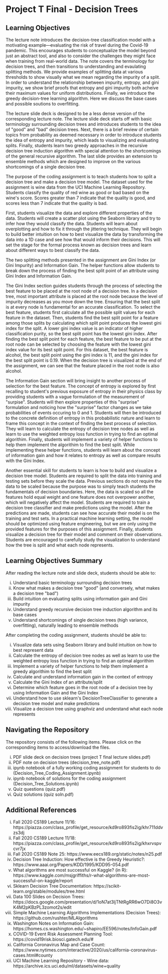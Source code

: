 # Project T Final - Decision Trees

## Learning Objectives
The lecture note introduces the decision-tree classification model with a motivating example—evaluating the risk of travel during the Covid-19 pandemic. This encourages students to conceptualize the model beyond just an abstract tool, and also to consider the challenges they might face when training from real-world data. The note covers the terminology for decision trees, and then transitions to understanding and evaulating splitting methods. We provide examples of splitting data at various thresholds to show visually what we mean regarding the impurity of a split. In order to understand the relationship between impurity, entropy, and gini impurity, we show brief proofs that entropy and gini impurity both acheive their maximum values for uniform distributions. Finally, we introduce the greedy decision-tree learning algorithm. Here we discuss the base cases and possible soutions to overfitting.

The lecture slide deck is designed to be a less dense version of the corresponding lecture note. The lecture slide deck starts off with basic terminology surrounding decision trees and introduces students to the idea of "good" and "bad" decision trees. Next, there is a brief review of certain topics from probability as deemed necessary in order to introduce students the idea of entropy and impurity, which leads to visualizing and evaluating splits. Finally, students learn two greedy approaches in the recursive decision tree induction algorithm with special attention to the shortcomings of the general recursive algorithm. The last slide provides an extension to ensemble methods which are designed to improve on the various shortcomings of a single decision tree. 

The purpose of the coding assignment is to teach students how to split a decision tree and make a decision tree model. The dataset used for the assignment is wine data from the UCI Machine Learning Repository. Students classify the quality of red wine as good or bad based on the wine's score. Scores greater than 7 indicate that the quality is good, and scores less than 7 indicate that the quality is bad. 

First, students visualize the data and explore different properties of the data. Students will create a scatter plot using the Seaborn library and try to infer how they would classify the data. Students will learn about overplotting and how to fix it through the jittering  technique. They will begin to build better intuition on how to best visualize the data by transforming the data into a 1D case and see how that would inform their decisions. This will set the stage for the formal process known as decision trees and learn about different ways to best classify the data.  

The two splitting methods presented in the assignment are Gini Index (or Gini Impurity) and Information Gain. The helper functions allow students to break down the process of finding the best split point of an attribute using Gini Index and Information Gain. 

The Gini Index section guides students through the process of selecting the best feature to be placed at the root node of a decision tree. In a decision tree, most important attribute is placed at the root node because the level of impurity decreases as you move down the tree. Ensuring that the best split is at every node is fundamental for an accurate classification. To select the best feature, students first calculate all the possible split values for each feature in the dataset. Then, students find the best split point for a feature among those splits by calculating which split point produces the lowest gini index for the split. A lower gini index value is an indicator of higher classification purity, so the best split point has the lowest gini index. After finding the best split point for each feature, the best feature to be put at the root node can be selected by choosing the feature with the lowest gini index value for its best split point. For this dataset, the best feature is alcohol, the best split point using the gini index is 11, and the gini index for the best split point is 0.19. When the decision tree is visualized at the end of the assignment, we can see that the feature placed in the root node is also alcohol. 

The Information Gain section will bring insight to another process of selection for the best feature. The concept of entropy is explored by first recalling to student's previous exposure of entropy in their physics class by providing students with a vague formulation of the measurement of "surpise". Students will then explore properties of this "surprise" formulation and noticing how the "surprise" factor changes as we take probabilities of events occuring to 0 and 1. Students will then be introduced to the concrete definition of entropy in this probabilistic nature and learn to frame this concept in the context of finding the best process of selection. They will learn to calculate the entropy of decision tree nodes as well as learn to use the weighted entropy loss function in trying to find an optimal algorithim. Finally, students will implement a variety of helper functions to help them implement the algorithim to find the best split. While implementing these helper functions, students will learn about the concept of information gain and how it relates to entropy as well as compare results with the Gini Index.  

Another essential skill for students to learn is how to build and visualize a decision tree model. Students are required to split the data into training and testing sets before they scale the data. Previous sections do not require the data to be scaled because the purpose was to simply teach students the fundamentals of decision boundaries. Here, the data is scaled so all the features hold equal weight and one feature does not overpower another, which will negatively affect the model. Students are required to train a decision tree classifier and make predictions using the model. After the predictions are made, students can see how accurate their model is on the training and test sets. In a practical machine learning setting, the model should be optimized using feature engineering, but we are only using the provided features for the purposes of this assignment. Finally, students visualize a decision tree for their model and comment on their observations. Students are encouraged to carefully study the visualization to understand how the tree is split and what each node represents.  

## Learning Objectives Summary
After reading the lecture note and slide deck, students should be able to:
    <ol type="i">
      <li>Understand basic terminology surrounding decision trees</li>
      <li>Know what makes a decision tree "good" (and conversely, what makes a decision tree "bad")</li>
      <li>Build intuition on evaluating splits using information gain and Gini impurity</li>
      <li>Understand greedy recursive decision tree induction algorithm and its base cases</li>
      <li>Understand shortcomings of single decision trees (high variance, overfitting), naturally leading to ensemble methods</li>
    </ol>
After completing the coding assignment, students should be able to:
    <ol type="i">
      <li>Visualize data sets using Seaborn library and build intuition on how to best represent data</li>
      <li>Calculate the entropy of decision tree nodes as well as learn to use the weighted entropy loss function in trying to find an optimal algorithim </li>
      <li>Implement a variety of helper functions to help them implement a greedy algorithim to find the best split</li>
      <li>Calculate and understand information gain in the context of entropy</li>
      <li>Calculate the Gini Index of an attribute/split</li>
      <li>Determine which feature goes in the root node of a decision tree by using Information Gain and the Gini Index</li>
      <li>Understand how to use sklearn's DecisionTreeClassifier to generate a decision tree model and make predictions</li>
      <li>Visualize a decision tree using graphviz and understand what each node represents</li>
    </ol>
## Navigating the Repository
The repository consists of the following items. Please click on the corresponding items to access/download the files.
    <ol type="i">
      <li>PDF slide deck on decision trees (project T final lecture slides.pdf)</li>
      <li>PDF note on decision trees (decision_tree_note.pdf)</li>
      <li>ipynb notebook of a fully working coding assignment for students to do (Decision_Tree_Coding_Assignment.ipynb)</li>
      <li>ipynb notebook of solutions for the coding assignment (Decision_Tree_Solutions.ipynb)</li>
      <li>Quiz questions (quiz.pdf)</li>
      <li>Quiz solutions (quiz soln.pdf)</li>
    </ol>
    
## Additional References
<ol type="i">
      <li>Fall 2020 CS189 Lecture 11/16: https://piazza.com/class_profile/get_resource/kd9ro893fis2ig/khr711ddvzs3dj</li>
      <li>Fall 2020 CS189 Lecture 11/18: https://piazza.com/class_profile/get_resource/kd9ro893fis2ig/khxrvspvcvr7jx </li>
      <li>Fall 2020 CS189 Note 25: https://www.eecs189.org/static/notes/n25.pdf</li>
      <li>Decision Tree Induction: How effective is the Greedy Heuristic?: https://www.aaai.org/Papers/KDD/1995/KDD95-054.pdf</li>
      <li>What algorithms are most successful on Kaggle? (in R): https://www.kaggle.com/msjgriffiths/r-what-algorithms-are-most-successful-on-kaggle/report</li>
      <li>Sklearn Decision Tree Documentation: https://scikit-learn.org/stable/modules/tree.html</li>
      <li>Data 100 Slides on Decision Trees: https://docs.google.com/presentation/d/1oN7at3ljTNtRgRR6wO7Di8O3vK4M2pKBzPL3zomot2s/edit</li>
      <li>Simple Machine Learning Algorithms Implementations (Decision Trees): https://github.com/rushter/MLAlgorithms</li>
      <li>Washington Notes on Information Gain: https://homes.cs.washington.edu/~shapiro/EE596/notes/InfoGain.pdf</li>
      <li>COVID-19 Event Risk Assessment Planning Tool: https://covid19risk.biosci.gatech.edu/#</li>
      <li>California Coronavirus Map and Case Count: https://www.nytimes.com/interactive/2020/us/california-coronavirus-cases.html#county</li>
      <li>UCI Machine Learning Repository - Wine data: https://archive.ics.uci.edu/ml/datasets/wine+quality</li>
    </ol>


